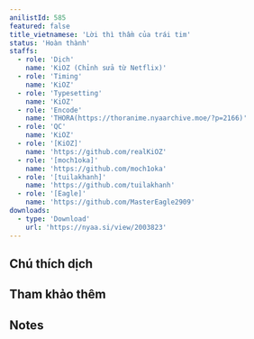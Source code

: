```yaml
---
anilistId: 585
featured: false
title_vietnamese: 'Lời thì thầm của trái tim'
status: 'Hoàn thành'
staffs:
  - role: 'Dịch'
    name: 'KiOZ (Chỉnh sửa từ Netflix)'
  - role: 'Timing'
    name: 'KiOZ'
  - role: 'Typesetting'
    name: 'KiOZ'
  - role: 'Encode'
    name: 'THORA(https://thoranime.nyaarchive.moe/?p=2166)'
  - role: 'QC'
    name: 'KiOZ'
  - role: '[KiOZ]'
    name: 'https://github.com/realKiOZ'
  - role: '[moch1oka]'
    name: 'https://github.com/moch1oka'
  - role: '[tuilakhanh]'
    name: 'https://github.com/tuilakhanh'
  - role: '[Eagle]'
    name: 'https://github.com/MasterEagle2909'
downloads:
  - type: 'Download'
    url: 'https://nyaa.si/view/2003823'
---
```

## Chú thích dịch



## Tham khảo thêm



## Notes
